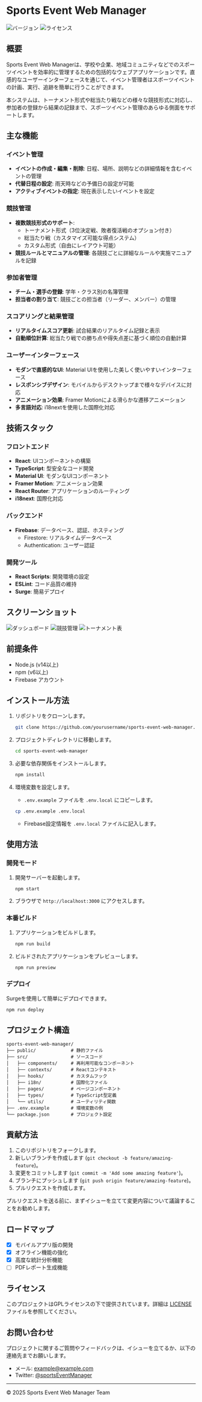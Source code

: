 # Sports Event Web Manager

![バージョン](https://img.shields.io/badge/version-0.1.0-blue)
![ライセンス](https://img.shields.io/badge/license-GPL-green)

## 概要

Sports Event Web Managerは、学校や企業、地域コミュニティなどでのスポーツイベントを効率的に管理するための包括的なウェブアプリケーションです。直感的なユーザーインターフェースを通じて、イベント管理者はスポーツイベントの計画、実行、追跡を簡単に行うことができます。

本システムは、トーナメント形式や総当たり戦などの様々な競技形式に対応し、参加者の登録から結果の記録まで、スポーツイベント管理のあらゆる側面をサポートします。

## 主な機能

### イベント管理
- **イベントの作成・編集・削除**: 日程、場所、説明などの詳細情報を含むイベントの管理
- **代替日程の設定**: 雨天時などの予備日の設定が可能
- **アクティブイベントの指定**: 現在表示したいイベントを設定

### 競技管理
- **複数競技形式のサポート**:
  - トーナメント形式（3位決定戦、敗者復活戦のオプション付き）
  - 総当たり戦（カスタマイズ可能な得点システム）
  - カスタム形式（自由にレイアウト可能）
- **競技ルールとマニュアルの管理**: 各競技ごとに詳細なルールや実施マニュアルを記録

### 参加者管理
- **チーム・選手の登録**: 学年・クラス別の名簿管理
- **担当者の割り当て**: 競技ごとの担当者（リーダー、メンバー）の管理

### スコアリングと結果管理
- **リアルタイムスコア更新**: 試合結果のリアルタイム記録と表示
- **自動順位計算**: 総当たり戦での勝ち点や得失点差に基づく順位の自動計算

### ユーザーインターフェース
- **モダンで直感的なUI**: Material UIを使用した美しく使いやすいインターフェース
- **レスポンシブデザイン**: モバイルからデスクトップまで様々なデバイスに対応
- **アニメーション効果**: Framer Motionによる滑らかな遷移アニメーション
- **多言語対応**: i18nextを使用した国際化対応

## 技術スタック

### フロントエンド
- **React**: UIコンポーネントの構築
- **TypeScript**: 型安全なコード開発
- **Material UI**: モダンなUIコンポーネント
- **Framer Motion**: アニメーション効果
- **React Router**: アプリケーションのルーティング
- **i18next**: 国際化対応

### バックエンド
- **Firebase**: データベース、認証、ホスティング
  - Firestore: リアルタイムデータベース
  - Authentication: ユーザー認証

### 開発ツール
- **React Scripts**: 開発環境の設定
- **ESLint**: コード品質の維持
- **Surge**: 簡易デプロイ

## スクリーンショット

![ダッシュボード](https://example.com/dashboard.png)
![競技管理](https://example.com/sports.png)
![トーナメント表](https://example.com/tournament.png)

## 前提条件

- Node.js (v14以上)
- npm (v6以上)
- Firebase アカウント

## インストール方法

1. リポジトリをクローンします。
   ```bash
   git clone https://github.com/yourusername/sports-event-web-manager.git
   ```

2. プロジェクトディレクトリに移動します。
   ```bash
   cd sports-event-web-manager
   ```

3. 必要な依存関係をインストールします。
   ```bash
   npm install
   ```

4. 環境変数を設定します。
   - `.env.example` ファイルを `.env.local` にコピーします。
   ```bash
   cp .env.example .env.local
   ```
   - Firebase設定情報を `.env.local` ファイルに記入します。

## 使用方法

### 開発モード

1. 開発サーバーを起動します。
   ```bash
   npm start
   ```

2. ブラウザで `http://localhost:3000` にアクセスします。

### 本番ビルド

1. アプリケーションをビルドします。
   ```bash
   npm run build
   ```

2. ビルドされたアプリケーションをプレビューします。
   ```bash
   npm run preview
   ```

### デプロイ

Surgeを使用して簡単にデプロイできます。
```bash
npm run deploy
```

## プロジェクト構造

```
sports-event-web-manager/
├── public/             # 静的ファイル
├── src/                # ソースコード
│   ├── components/     # 再利用可能なコンポーネント
│   ├── contexts/       # Reactコンテキスト
│   ├── hooks/          # カスタムフック
│   ├── i18n/           # 国際化ファイル
│   ├── pages/          # ページコンポーネント
│   ├── types/          # TypeScript型定義
│   └── utils/          # ユーティリティ関数
├── .env.example        # 環境変数の例
└── package.json        # プロジェクト設定
```

## 貢献方法

1. このリポジトリをフォークします。
2. 新しいブランチを作成します (`git checkout -b feature/amazing-feature`)。
3. 変更をコミットします (`git commit -m 'Add some amazing feature'`)。
4. ブランチにプッシュします (`git push origin feature/amazing-feature`)。
5. プルリクエストを作成します。

プルリクエストを送る前に、まずイシューを立てて変更内容について議論することをお勧めします。

## ロードマップ

- [X] モバイルアプリ版の開発
- [X] オフライン機能の強化
- [X] 高度な統計分析機能
- [ ] PDFレポート生成機能

## ライセンス

このプロジェクトはGPLライセンスの下で提供されています。詳細は [LICENSE](LICENSE) ファイルを参照してください。

## お問い合わせ

プロジェクトに関するご質問やフィードバックは、イシューを立てるか、以下の連絡先までお願いします。

- メール: example@example.com
- Twitter: [@sportsEventManager](https://twitter.com/sportsEventManager)

---

© 2025 Sports Event Web Manager Team
